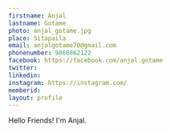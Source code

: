 ```yaml
---
firstname: Anjal
lastname: Gotame
photo: anjal_gotame.jpg
place: Sitapaila
email: anjalgotame70@gmail.com
phonenumber: 9860862122
facebook: https://facebook.com/anjal.gotame
twitter: 
linkedin:
instagram: https://instagram.com/
memberid:
layout: profile
---
```


Hello Friends! I'm Anjal.
